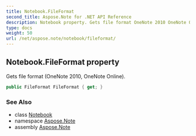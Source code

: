 ```yaml
---
title: Notebook.FileFormat
second_title: Aspose.Note for .NET API Reference
description: Notebook property. Gets file format OneNote 2010 OneNote Online
type: docs
weight: 50
url: /net/aspose.note/notebook/fileformat/
---
```

## Notebook.FileFormat property

Gets file format (OneNote 2010, OneNote Online).

```csharp
public FileFormat FileFormat { get; }
```

### See Also

* class [Notebook](../)
* namespace [Aspose.Note](../../notebook/)
* assembly [Aspose.Note](../../../)


